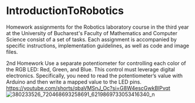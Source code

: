 # IntroductionToRobotics
Homework assignments for the Robotics laboratory course in the third year at the University of Bucharest's Faculty of Mathematics and Computer Science consist of a set of tasks. Each assignment is accompanied by specific instructions, implementation guidelines, as well as code and image files.


2nd Homework
Use a separate potentiometer for controlling each color of the RGB LED: Red,
Green, and Blue. This control must leverage digital electronics. Specifically,
you need to read the potentiometer’s value with Arduino and then write a
mapped value to the LED pins.
https://youtube.com/shorts/qbaVMSnJ_Oc?si=G8W4escGwkBlPvqt
![380233526_720468693258691_6219869733053416340_n](https://github.com/Manu19x/IntroductionToRobotics/assets/104021556/7cb6e894-ae49-4d40-9882-a22b18a49daf)

